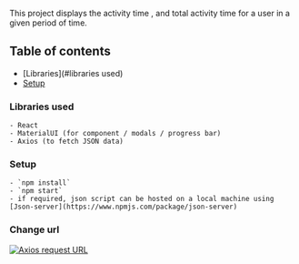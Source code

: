 This project displays the activity time , and total activity time for a user in a given period of time.
 
## Table of contents
- [Libraries](#libraries used)
- [Setup](#setup)


### Libraries used
    - React
    - MaterialUI (for component / modals / progress bar)
    - Axios (to fetch JSON data)


### Setup
    - `npm install`
    - `npm start`
    - if required, json script can be hosted on a local machine using [Json-server](https://www.npmjs.com/package/json-server)

### Change url 
 [![Axios request URL](https://ibb.co/j4JBjjN)]()
